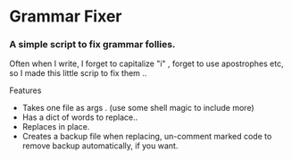 # Grammar Fixer

### A simple script to fix grammar follies.


Often when I write, I forget to capitalize "i" , forget to use apostrophes etc, so I made this little scrip to fix them ..

Features

- Takes one file as args . (use some shell magic to include more)
- Has a dict of words to replace..
- Replaces in place.
- Creates a backup file when replacing, un-comment marked code to remove backup automatically, if you want.
